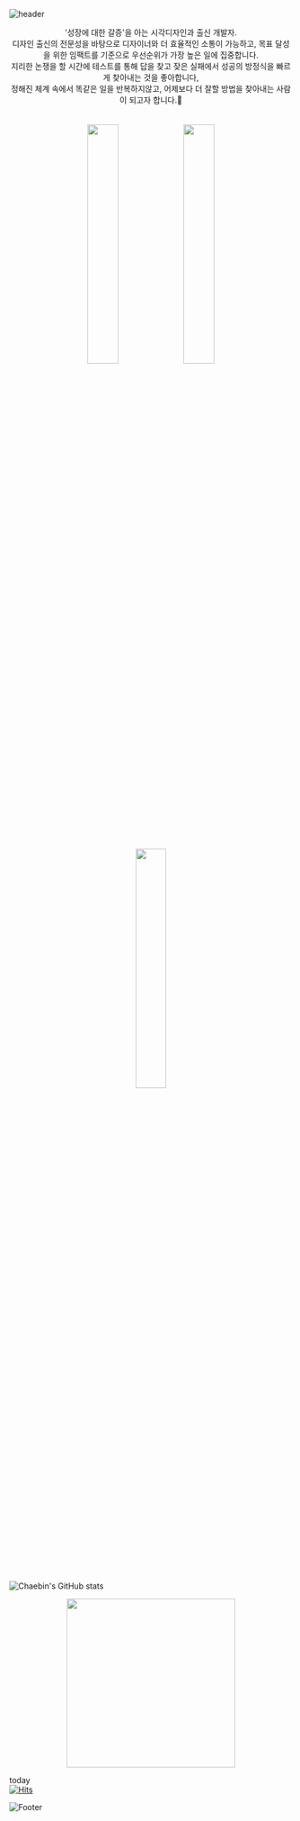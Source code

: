 ![header](https://capsule-render.vercel.app/api?type=Waving&color=auto&height=200&section=header&text=반갑습니다,%20저는%20한채빈입니다!😄&fontSize=34&animation=fadeIn&fontAlign=70)

<div align="center">
'성장에 대한 갈증'을 아는 시각디자인과 출신 개발자.</br>
디자인 출신의 전문성을 바탕으로 디자이너와 더 효율적인 소통이 가능하고, 목표 달성을 위한 임팩트를 기준으로 우선순위가 가장 높은 일에 집중합니다.</br>
지리한 논쟁을 할 시간에 테스트를 통해 답을 찾고 잦은 실패에서 성공의 방정식을 빠르게 찾아내는 것을 좋아합니다,</br>
정해진 체계 속에서 똑같은 일을 반복하지않고, 어제보다 더 잘할 방법을 찾아내는 사람이 되고자 합니다.👯
</br>
</br>
</br>
<img src="https://images.velog.io/images/chaeb1n/post/eb467b5b-90b5-43ce-ab69-4e1660a7d94d/KakaoTalk_Image_2021-02-17-13-37-46.jpeg" width="33%">
<img src="https://images.velog.io/images/chaeb1n/post/83f214e7-2cde-400e-8404-6f9f0ce77fdb/KakaoTalk_Image_2021-02-17-14-04-03_001.jpeg" width="33%">
<img src="https://images.velog.io/images/chaeb1n/post/d0e60689-9e37-4661-80b0-09063ad474ed/KakaoTalk_Image_2021-02-17-14-07-43.jpeg" width="33%">
</div>


![Chaebin's GitHub stats](https://github-readme-stats.vercel.app/api?username=cbhan0102&count_private=true&show_icons=true&theme=flag-india)

<p align="center">
  <a href="https://github.com/cbhan0102/CommitCombo">
    <img src="http://commitcombo.com/get?user=chaebin" width = "300" height = "auto"/>
  </a>
</p>



today<br>
[![Hits](https://hits.seeyoufarm.com/api/count/incr/badge.svg?url=https%3A%2F%2Fgithub.com%2Fcbhan0102%2Fhit-counter&count_bg=%23FF964F&title_bg=%23728639&icon=&icon_color=%23E7E7E7&title=hits&edge_flat=false)](https://hits.seeyoufarm.com)


![Footer](https://capsule-render.vercel.app/api?type=Waving&color=auto&height=200&section=footer&fontSize=60&animation=fadeIn)






